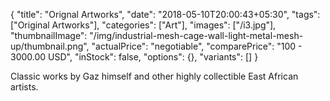 {
    "title": "Orignal Artworks",
    "date": "2018-05-10T20:00:43+05:30",
    "tags": ["Original Artworks"],
    "categories": ["Art"],
    "images": ["/i3.jpg"],
    "thumbnailImage": "/img/industrial-mesh-cage-wall-light-metal-mesh-up/thumbnail.png",
    "actualPrice": "negotiable",
    "comparePrice": "100 - 3000.00 USD",
    "inStock": false,
    "options": {},
    "variants": []
}

Classic works by Gaz himself and other highly collectible East African artists.
